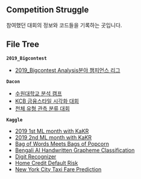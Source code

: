## Competition Struggle

참여했던 대회의 정보와 코드들을 기록하는 곳입니다.

## File Tree
**`2019_Bigcontest`**
* [2019_Bigcontest Analysis분야 챔피언스 리그]('https://github.com/pyy0715/My-Competition-Struggle/tree/master/2019_Bigcontest')

**`Dacon`**
* [수원대학교 분석 캠프](https://github.com/pyy0715/My-Competition-Struggle/tree/master/Dacon/Suwon_Camp)
* [KCB 금융스타일 시각화 대회](https://github.com/pyy0715/My-Competition-Struggle/tree/master/Dacon/8th%20KCB%20Visualization)
* [천체 유형 관측 분류 대회](https://github.com/pyy0715/My-Competition-Struggle/tree/master/Dacon/Astro%20Type%20Classification%20Competition)

**`Kaggle`**
* [2019 1st ML month with KaKR](https://github.com/pyy0715/My-Competition-Struggle/tree/master/Kaggle/2019%201st%20ML%20month%20with%20KaKR)
* [2019 2nd ML month with KaKR](https://github.com/pyy0715/My-Competition-Struggle/tree/master/Kaggle/2019%202nd%20ML%20month%20with%20KaKR)
* [Bag of Words Meets Bags of Popcorn](https://github.com/pyy0715/My-Competition-Struggle/tree/master/Kaggle/Bag%20of%20Words)
* [Bengali AI Handwritten Grapheme Classification](https://github.com/pyy0715/My-Competition-Struggle/tree/master/Kaggle/Bengali.AI%20Handwritten%20Grapheme%20Classification)
* [Digit Recognizer](https://github.com/pyy0715/My-Competition-Struggle/tree/master/Kaggle/Digit%20Recognizer)
* [Home Credit Default Risk](https://github.com/pyy0715/My-Competition-Struggle/tree/master/Kaggle/Home%20Credit%20Default%20Risk)
* [New York City Taxi Fare Prediction](https://github.com/pyy0715/My-Competition-Struggle/tree/master/Kaggle/New%20York%20City%20Taxi%20Fare%20Prediction)

